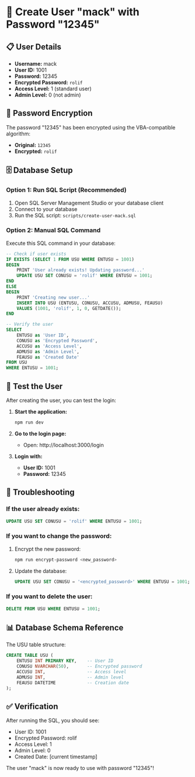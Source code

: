 # 👤 Create User "mack" with Password "12345"

## 📋 User Details
- **Username:** mack
- **User ID:** 1001
- **Password:** 12345
- **Encrypted Password:** `rolif`
- **Access Level:** 1 (standard user)
- **Admin Level:** 0 (not admin)

## 🔐 Password Encryption
The password "12345" has been encrypted using the VBA-compatible algorithm:
- **Original:** `12345`
- **Encrypted:** `rolif`

## 🗄️ Database Setup

### Option 1: Run SQL Script (Recommended)
1. Open SQL Server Management Studio or your database client
2. Connect to your database
3. Run the SQL script: `scripts/create-user-mack.sql`

### Option 2: Manual SQL Command
Execute this SQL command in your database:

```sql
-- Check if user exists
IF EXISTS (SELECT 1 FROM USU WHERE ENTUSU = 1001)
BEGIN
    PRINT 'User already exists! Updating password...'
    UPDATE USU SET CONUSU = 'rolif' WHERE ENTUSU = 1001;
END
ELSE
BEGIN
    PRINT 'Creating new user...'
    INSERT INTO USU (ENTUSU, CONUSU, ACCUSU, ADMUSU, FEAUSU)
    VALUES (1001, 'rolif', 1, 0, GETDATE());
END

-- Verify the user
SELECT 
    ENTUSU as 'User ID',
    CONUSU as 'Encrypted Password',
    ACCUSU as 'Access Level',
    ADMUSU as 'Admin Level',
    FEAUSU as 'Created Date'
FROM USU 
WHERE ENTUSU = 1001;
```

## 🧪 Test the User

After creating the user, you can test the login:

1. **Start the application:**
   ```bash
   npm run dev
   ```

2. **Go to the login page:**
   - Open: http://localhost:3000/login

3. **Login with:**
   - **User ID:** 1001
   - **Password:** 12345

## 🔧 Troubleshooting

### If the user already exists:
```sql
UPDATE USU SET CONUSU = 'rolif' WHERE ENTUSU = 1001;
```

### If you want to change the password:
1. Encrypt the new password:
   ```bash
   npm run encrypt-password <new_password>
   ```

2. Update the database:
   ```sql
   UPDATE USU SET CONUSU = '<encrypted_password>' WHERE ENTUSU = 1001;
   ```

### If you want to delete the user:
```sql
DELETE FROM USU WHERE ENTUSU = 1001;
```

## 📊 Database Schema Reference

The USU table structure:
```sql
CREATE TABLE USU (
    ENTUSU INT PRIMARY KEY,    -- User ID
    CONUSU NVARCHAR(50),       -- Encrypted password
    ACCUSU INT,                -- Access level
    ADMUSU INT,                -- Admin level
    FEAUSU DATETIME            -- Creation date
);
```

## ✅ Verification

After running the SQL, you should see:
- User ID: 1001
- Encrypted Password: rolif
- Access Level: 1
- Admin Level: 0
- Created Date: [current timestamp]

The user "mack" is now ready to use with password "12345"!
